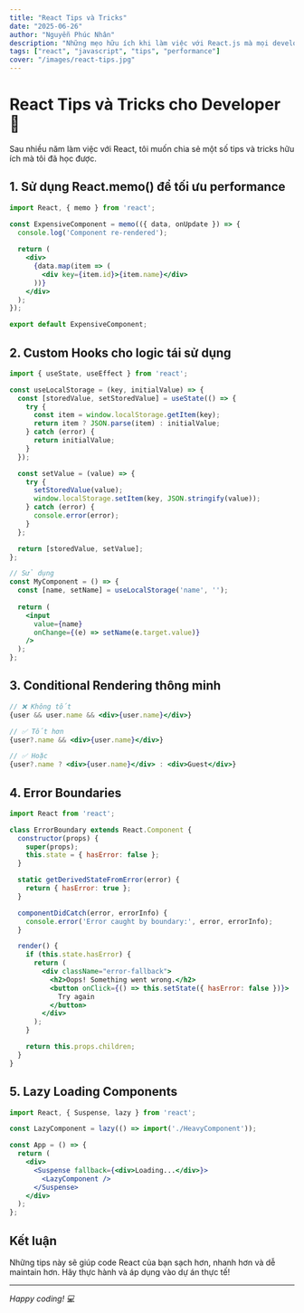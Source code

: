 ```yaml
---
title: "React Tips và Tricks"
date: "2025-06-26"
author: "Nguyễn Phúc Nhân"
description: "Những mẹo hữu ích khi làm việc với React.js mà mọi developer nên biết."
tags: ["react", "javascript", "tips", "performance"]
cover: "/images/react-tips.jpg"
---
```


# React Tips và Tricks cho Developer 🚀

Sau nhiều năm làm việc với React, tôi muốn chia sẻ một số tips và tricks hữu ích mà tôi đã học được.

## 1. Sử dụng React.memo() để tối ưu performance

```jsx
import React, { memo } from 'react';

const ExpensiveComponent = memo(({ data, onUpdate }) => {
  console.log('Component re-rendered');
  
  return (
    <div>
      {data.map(item => (
        <div key={item.id}>{item.name}</div>
      ))}
    </div>
  );
});

export default ExpensiveComponent;
```

## 2. Custom Hooks cho logic tái sử dụng

```jsx
import { useState, useEffect } from 'react';

const useLocalStorage = (key, initialValue) => {
  const [storedValue, setStoredValue] = useState(() => {
    try {
      const item = window.localStorage.getItem(key);
      return item ? JSON.parse(item) : initialValue;
    } catch (error) {
      return initialValue;
    }
  });

  const setValue = (value) => {
    try {
      setStoredValue(value);
      window.localStorage.setItem(key, JSON.stringify(value));
    } catch (error) {
      console.error(error);
    }
  };

  return [storedValue, setValue];
};

// Sử dụng
const MyComponent = () => {
  const [name, setName] = useLocalStorage('name', '');
  
  return (
    <input 
      value={name} 
      onChange={(e) => setName(e.target.value)} 
    />
  );
};
```

## 3. Conditional Rendering thông minh

```jsx
// ❌ Không tốt
{user && user.name && <div>{user.name}</div>}

// ✅ Tốt hơn
{user?.name && <div>{user.name}</div>}

// ✅ Hoặc
{user?.name ? <div>{user.name}</div> : <div>Guest</div>}
```

## 4. Error Boundaries

```jsx
import React from 'react';

class ErrorBoundary extends React.Component {
  constructor(props) {
    super(props);
    this.state = { hasError: false };
  }

  static getDerivedStateFromError(error) {
    return { hasError: true };
  }

  componentDidCatch(error, errorInfo) {
    console.error('Error caught by boundary:', error, errorInfo);
  }

  render() {
    if (this.state.hasError) {
      return (
        <div className="error-fallback">
          <h2>Oops! Something went wrong.</h2>
          <button onClick={() => this.setState({ hasError: false })}>
            Try again
          </button>
        </div>
      );
    }

    return this.props.children;
  }
}
```

## 5. Lazy Loading Components

```jsx
import React, { Suspense, lazy } from 'react';

const LazyComponent = lazy(() => import('./HeavyComponent'));

const App = () => {
  return (
    <div>
      <Suspense fallback={<div>Loading...</div>}>
        <LazyComponent />
      </Suspense>
    </div>
  );
};
```

## Kết luận

Những tips này sẽ giúp code React của bạn sạch hơn, nhanh hơn và dễ maintain hơn. Hãy thực hành và áp dụng vào dự án thực tế!

---

*Happy coding! 💻*
